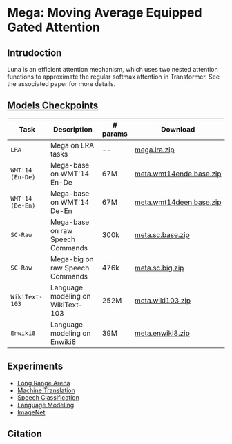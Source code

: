 # Mega: Moving Average Equipped Gated Attention

## Intrudoction
Luna is an efficient attention mechanism, which uses two nested attention functions to approximate the regular softmax attention in Transformer.
See the associated paper for more details.

## [Models Checkpoints](https://drive.google.com/drive/folders/1er9ZyeXHmvHPk_lvLExlx25yuHt_ok3l?usp=sharing)
Task | Description | # params | Download
---|---|---|---
`LRA` | Mega on LRA tasks | -- | [mega.lra.zip](https://drive.google.com/file/d/16waj3AslaTHuCxokXJFFuRwygi8P9Wd4/view?usp=sharing)
`WMT'14 (En-De)` | Mega-base on WMT'14 En-De | 67M | [meta.wmt14ende.base.zip]()
`WMT'14 (De-En)` | Mega-base on WMT'14 De-En | 67M | [meta.wmt14deen.base.zip]()
`SC-Raw` | Mega-base on raw Speech Commands | 300k | [meta.sc.base.zip](https://drive.google.com/file/d/1NANfdH_iBnliPfAwLlrc-B3_sJe_bM2V/view?usp=sharing)
`SC-Raw` | Mega-big on raw Speech Commands | 476k | [meta.sc.big.zip](https://drive.google.com/file/d/1NANfdH_iBnliPfAwLlrc-B3_sJe_bM2V/view?usp=sharing)
`WikiText-103` | Language modeling on WikiText-103 | 252M |[meta.wiki103.zip]()
`Enwiki8` | Language modeling on Enwiki8 | 39M | [meta.enwiki8.zip]()


## Experiments

- [Long Range Arena](README.lra.md)
- [Machine Translation](README.mt.md)
- [Speech Classification](README.sc.md)
- [Language Modeling](README.lm.md)
- [ImageNet](https://github.com/shawnkx/mega_vit)


## Citation
